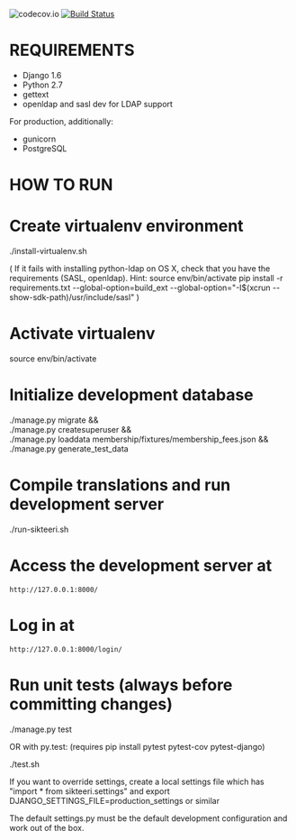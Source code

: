 ![codecov.io](https://codecov.io/github/kapsiry/sikteeri/branch.svg?branch=master)
[![Build Status](https://travis-ci.org/kapsiry/sikteeri.svg?branch=master)](https://travis-ci.org/kapsiry/sikteeri)

REQUIREMENTS
============

* Django 1.6
* Python 2.7
* gettext
* openldap and sasl dev for LDAP support

For production, additionally:
* gunicorn
* PostgreSQL

HOW TO RUN
==========

# Create virtualenv environment
./install-virtualenv.sh

(
If it fails with installing python-ldap on OS X, check that you have the
requirements (SASL, openldap). Hint:
  source env/bin/activate
  pip install -r requirements.txt --global-option=build_ext --global-option="-I$(xcrun --show-sdk-path)/usr/include/sasl"
)

# Activate virtualenv
source env/bin/activate

# Initialize development database
./manage.py migrate && \
./manage.py createsuperuser && \
./manage.py loaddata membership/fixtures/membership_fees.json && \
./manage.py generate_test_data

# Compile translations and run development server
./run-sikteeri.sh

# Access the development server at

    http://127.0.0.1:8000/

# Log in at

    http://127.0.0.1:8000/login/

# Run unit tests (always before committing changes)

./manage.py test

OR with py.test: (requires pip install pytest pytest-cov pytest-django)

./test.sh

If you want to override settings, create a local settings
file which has "import * from sikteeri.settings" and
export DJANGO_SETTINGS_FILE=production_settings or similar

The default settings.py must be the default development
configuration and work out of the box.
